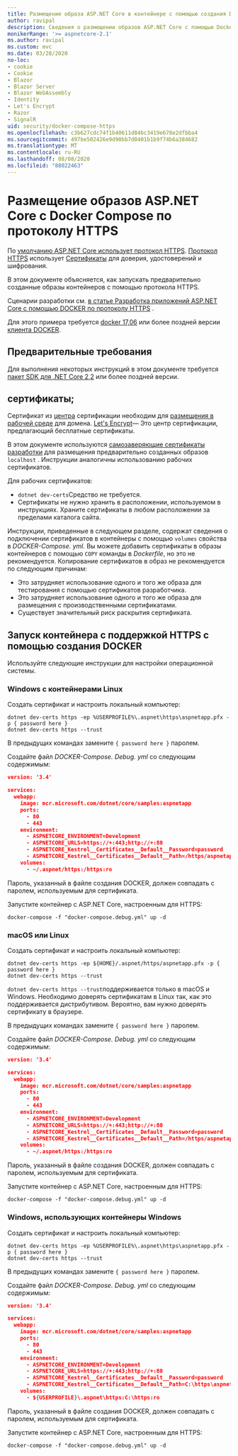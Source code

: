 ```yaml
---
title: Размещение образа ASP.NET Core в контейнере с помощью создания DOCKER с HTTPS
author: ravipal
description: Сведения о размещении образов ASP.NET Core с помощью Docker Compose по протоколу HTTPS
monikerRange: '>= aspnetcore-2.1'
ms.author: ravipal
ms.custom: mvc
ms.date: 03/28/2020
no-loc:
- cookie
- Cookie
- Blazor
- Blazor Server
- Blazor WebAssembly
- Identity
- Let's Encrypt
- Razor
- SignalR
uid: security/docker-compose-https
ms.openlocfilehash: c3b627cdc74f1b40611d84bc3419e678e2dfbba4
ms.sourcegitcommit: 497be502426e9d90bb7d0401b1b9f74b6a384682
ms.translationtype: MT
ms.contentlocale: ru-RU
ms.lasthandoff: 08/08/2020
ms.locfileid: "88022463"
---
```

# <a name="hosting-aspnet-core-images-with-docker-compose-over-https"></a>Размещение образов ASP.NET Core с Docker Compose по протоколу HTTPS


По [умолчанию ASP.NET Core использует протокол HTTPS](/aspnet/core/security/enforcing-ssl). [Протокол HTTPS](https://en.wikipedia.org/wiki/HTTPS) использует [Сертификаты](https://en.wikipedia.org/wiki/Public_key_certificate) для доверия, удостоверений и шифрования.

В этом документе объясняется, как запускать предварительно созданные образы контейнеров с помощью протокола HTTPS.

Сценарии разработки см. [в статье Разработка приложений ASP.NET Core с помощью DOCKER по протоколу HTTPS](https://github.com/dotnet/dotnet-docker/blob/master/samples/run-aspnetcore-https-development.md) .

Для этого примера требуется [docker 17,06](https://docs.docker.com/release-notes/docker-ce) или более поздней версии [клиента DOCKER](https://www.docker.com/products/docker).

## <a name="prerequisites"></a>Предварительные требования

Для выполнения некоторых инструкций в этом документе требуется [пакет SDK для .NET Core 2,2](https://dotnet.microsoft.com/download) или более поздней версии.

## <a name="certificates"></a>сертификаты;

Сертификат из [центра](https://wikipedia.org/wiki/Certificate_authority) сертификации необходим для [размещения в рабочей среде](https://blogs.msdn.microsoft.com/webdev/2017/11/29/configuring-https-in-asp-net-core-across-different-platforms/) для домена. [Let's Encrypt](https://letsencrypt.org/)— Это центр сертификации, предлагающий бесплатные сертификаты.

В этом документе используются [самозаверяющие сертификаты разработки](https://wikipedia.org/wiki/Self-signed_certificate) для размещения предварительно созданных образов `localhost` . Инструкции аналогичны использованию рабочих сертификатов.

Для рабочих сертификатов:

* `dotnet dev-certs`Средство не требуется.
* Сертификаты не нужно хранить в расположении, используемом в инструкциях. Храните сертификаты в любом расположении за пределами каталога сайта.

Инструкции, приведенные в следующем разделе, содержат сведения о подключении сертификатов в контейнеры с помощью `volumes` свойства в *DOCKER-Compose. yml.* Вы можете добавить сертификаты в образы контейнеров с помощью `COPY` команды в *Dockerfile*, но это не рекомендуется. Копирование сертификатов в образ не рекомендуется по следующим причинам:

* Это затрудняет использование одного и того же образа для тестирования с помощью сертификатов разработчика.
* Это затрудняет использование одного и того же образа для размещения с производственными сертификатами.
* Существует значительный риск раскрытия сертификата.

## <a name="starting-a-container-with-https-support-using-docker-compose"></a>Запуск контейнера с поддержкой HTTPS с помощью создания DOCKER

Используйте следующие инструкции для настройки операционной системы.

### <a name="windows-using-linux-containers"></a>Windows с контейнерами Linux

Создать сертификат и настроить локальный компьютер:

```dotnetcli
dotnet dev-certs https -ep %USERPROFILE%\.aspnet\https\aspnetapp.pfx -p { password here }
dotnet dev-certs https --trust
```

В предыдущих командах замените `{ password here }` паролем.

Создайте файл _DOCKER-Compose. Debug. yml_ со следующим содержимым:

```json
version: '3.4'

services:
  webapp:
    image: mcr.microsoft.com/dotnet/core/samples:aspnetapp
    ports:
      - 80
      - 443
    environment:
      - ASPNETCORE_ENVIRONMENT=Development
      - ASPNETCORE_URLS=https://+:443;http://+:80
      - ASPNETCORE_Kestrel__Certificates__Default__Password=password
      - ASPNETCORE_Kestrel__Certificates__Default__Path=/https/aspnetapp.pfx
    volumes:
      - ~/.aspnet/https:/https:ro
```
Пароль, указанный в файле создания DOCKER, должен совпадать с паролем, используемым для сертификата.

Запустите контейнер с ASP.NET Core, настроенным для HTTPS:

```console
docker-compose -f "docker-compose.debug.yml" up -d
```

### <a name="macos-or-linux"></a>macOS или Linux

Создать сертификат и настроить локальный компьютер:

```dotnetcli
dotnet dev-certs https -ep ${HOME}/.aspnet/https/aspnetapp.pfx -p { password here }
dotnet dev-certs https --trust
```

`dotnet dev-certs https --trust`поддерживается только в macOS и Windows. Необходимо доверять сертификатам в Linux так, как это поддерживается дистрибутивом. Вероятно, вам нужно доверять сертификату в браузере.

В предыдущих командах замените `{ password here }` паролем.

Создайте файл _DOCKER-Compose. Debug. yml_ со следующим содержимым:

```json
version: '3.4'

services:
  webapp:
    image: mcr.microsoft.com/dotnet/core/samples:aspnetapp
    ports:
      - 80
      - 443
    environment:
      - ASPNETCORE_ENVIRONMENT=Development
      - ASPNETCORE_URLS=https://+:443;http://+:80
      - ASPNETCORE_Kestrel__Certificates__Default__Password=password
      - ASPNETCORE_Kestrel__Certificates__Default__Path=/https/aspnetapp.pfx
    volumes:
      - ~/.aspnet/https:/https:ro
```
Пароль, указанный в файле создания DOCKER, должен совпадать с паролем, используемым для сертификата.

Запустите контейнер с ASP.NET Core, настроенным для HTTPS:

```console
docker-compose -f "docker-compose.debug.yml" up -d
```

### <a name="windows-using-windows-containers"></a>Windows, использующих контейнеры Windows

Создать сертификат и настроить локальный компьютер:

```dotnetcli
dotnet dev-certs https -ep %USERPROFILE%\.aspnet\https\aspnetapp.pfx -p { password here }
dotnet dev-certs https --trust
```

В предыдущих командах замените `{ password here }` паролем.

Создайте файл _DOCKER-Compose. Debug. yml_ со следующим содержимым:

```json
version: '3.4'

services:
  webapp:
    image: mcr.microsoft.com/dotnet/core/samples:aspnetapp
    ports:
      - 80
      - 443
    environment:
      - ASPNETCORE_ENVIRONMENT=Development
      - ASPNETCORE_URLS=https://+:443;http://+:80
      - ASPNETCORE_Kestrel__Certificates__Default__Password=password
      - ASPNETCORE_Kestrel__Certificates__Default__Path=C:\https\aspnetapp.pfx
    volumes:
      - ${USERPROFILE}\.aspnet\https:C:\https:ro
```
Пароль, указанный в файле создания DOCKER, должен совпадать с паролем, используемым для сертификата.

Запустите контейнер с ASP.NET Core, настроенным для HTTPS:

```console
docker-compose -f "docker-compose.debug.yml" up -d
```
